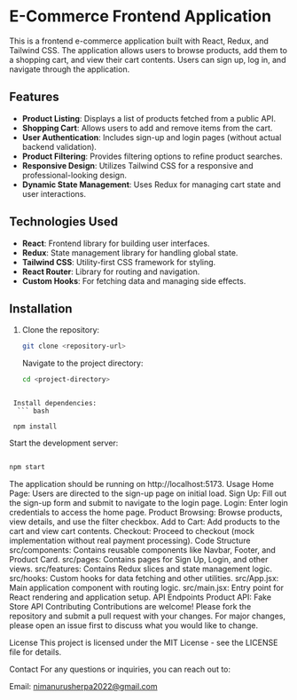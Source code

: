 # E-Commerce Frontend Application

This is a frontend e-commerce application built with React, Redux, and Tailwind CSS. The application allows users to browse products, add them to a shopping cart, and view their cart contents. Users can sign up, log in, and navigate through the application.

## Features

- **Product Listing**: Displays a list of products fetched from a public API.
- **Shopping Cart**: Allows users to add and remove items from the cart.
- **User Authentication**: Includes sign-up and login pages (without actual backend validation).
- **Product Filtering**: Provides filtering options to refine product searches.
- **Responsive Design**: Utilizes Tailwind CSS for a responsive and professional-looking design.
- **Dynamic State Management**: Uses Redux for managing cart state and user interactions.

## Technologies Used

- **React**: Frontend library for building user interfaces.
- **Redux**: State management library for handling global state.
- **Tailwind CSS**: Utility-first CSS framework for styling.
- **React Router**: Library for routing and navigation.
- **Custom Hooks**: For fetching data and managing side effects.

## Installation

1. Clone the repository:
   ```bash
   git clone <repository-url>
   ```
   Navigate to the project directory:
   ```bash
   cd <project-directory>
   ```

````

 Install dependencies:
  ``` bash

 npm install
````

Start the development server:

```bash

npm start
```

The application should be running on http://localhost:5173.
Usage
Home Page: Users are directed to the sign-up page on initial load.
Sign Up: Fill out the sign-up form and submit to navigate to the login page.
Login: Enter login credentials to access the home page.
Product Browsing: Browse products, view details, and use the filter checkbox.
Add to Cart: Add products to the cart and view cart contents.
Checkout: Proceed to checkout (mock implementation without real payment processing).
Code Structure
src/components: Contains reusable components like Navbar, Footer, and Product Card.
src/pages: Contains pages for Sign Up, Login, and other views.
src/features: Contains Redux slices and state management logic.
src/hooks: Custom hooks for data fetching and other utilities.
src/App.jsx: Main application component with routing logic.
src/main.jsx: Entry point for React rendering and application setup.
API Endpoints
Product API: Fake Store API
Contributing
Contributions are welcome! Please fork the repository and submit a pull request with your changes. For major changes, please open an issue first to discuss what you would like to change.

License
This project is licensed under the MIT License - see the LICENSE file for details.

Contact
For any questions or inquiries, you can reach out to:

Email: nimanurusherpa2022@gmail.com
